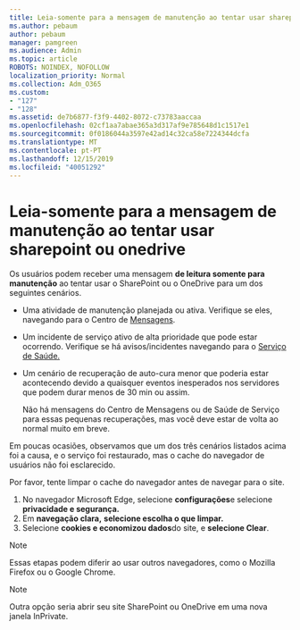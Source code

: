 ```yaml
---
title: Leia-somente para a mensagem de manutenção ao tentar usar sharepoint ou onedrive
ms.author: pebaum
author: pebaum
manager: pamgreen
ms.audience: Admin
ms.topic: article
ROBOTS: NOINDEX, NOFOLLOW
localization_priority: Normal
ms.collection: Adm_O365
ms.custom:
- "127"
- "128"
ms.assetid: de7b6877-f3f9-4402-8072-c73783aaccaa
ms.openlocfilehash: 02cf1aa7abae365a3d317af9e785648d1c1517e1
ms.sourcegitcommit: 0f0186044a3597e42ad14c32ca58e7224344dcfa
ms.translationtype: MT
ms.contentlocale: pt-PT
ms.lasthandoff: 12/15/2019
ms.locfileid: "40051292"
---
```

# <a name="read-only-for-maintenance-message-when-attempting-to-use-sharepoint-or-onedrive"></a>Leia-somente para a mensagem de manutenção ao tentar usar sharepoint ou onedrive

Os usuários podem receber uma mensagem **de leitura somente para manutenção** ao tentar usar o SharePoint ou o OneDrive para um dos seguintes cenários. 

-   Uma atividade de manutenção planejada ou ativa.  Verifique se eles, navegando para o Centro de [Mensagens](https://portal.office.com/adminportal/home#/messagecenter).
-   Um incidente de serviço ativo de alta prioridade que pode estar ocorrendo. Verifique se há avisos/incidentes navegando para o [Serviço de Saúde.](https://portal.office.com/adminportal/home#/servicehealth)
-   Um cenário de recuperação de auto-cura menor que poderia estar acontecendo devido a quaisquer eventos inesperados nos servidores que podem durar menos de 30 min ou assim. 
    
    Não há mensagens do Centro de Mensagens ou de Saúde de Serviço para essas pequenas recuperações, mas você deve estar de volta ao normal muito em breve.

Em poucas ocasiões, observamos que um dos três cenários listados acima foi a causa, e o serviço foi restaurado, mas o cache do navegador de usuários não foi esclarecido.

Por favor, tente limpar o cache do navegador antes de navegar para o site.

1. No navegador Microsoft Edge, selecione **configurações**e selecione **privacidade e segurança.**
2. Em **navegação clara,** **selecione escolha o que limpar.**
3. Selecione **cookies e economizou dados**do site, e **selecione Clear**.

>[!Note] 
> Essas etapas podem diferir ao usar outros navegadores, como o Mozilla Firefox ou o Google Chrome.

>[!Note] 
> Outra opção seria abrir seu site SharePoint ou OneDrive em uma nova janela InPrivate.